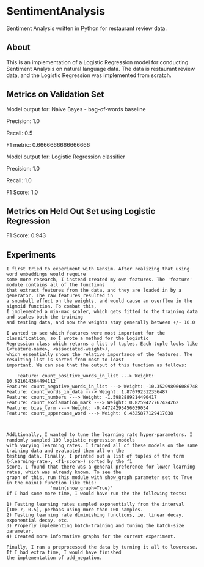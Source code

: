 # SentimentAnalysis
Sentiment Analysis written in Python for restaurant review data.

## About
This is an implementation of a Logistic Regression model for conducting Sentiment Analysis on natural language data. The data is restaurant review data, and the Logistic Regression was implemented from scratch.

## Metrics on Validation Set
Model output for: Naive Bayes - bag-of-words baseline

Precision: 1.0

Recall: 0.5

F1 metric: 0.6666666666666666

Model output for: Logistic Regression classifier

Precision: 1.0

Recall: 1.0

F1 Score: 1.0

## Metrics on Held Out Set using Logistic Regression

F1 Score: 0.943

## Experiments

    I first tried to experiment with Gensim. After realizing that using word embeddings would require
    some more research, I instead created my own features. The 'feature' module contains all of the functions
    that extract features from the data, and they are loaded in by a generator. The raw features resulted in
    a snowball effect on the weights, and would cause an overflow in the sigmoid function. To combat this,
    I implemented a min-max scaler, which gets fitted to the training data and scales both the training
    and testing data, and now the weights stay generally between +/- 10.0

    I wanted to see which features were most important for the classification, so I wrote a method for the Logistic
    Regression class which returns a list of tuples. Each tuple looks like (<feature-name>, <associated-weight>),
    which essentially shows the relative importance of the features. The resulting list is sorted from most to least
    important. We can see that the output of this function as follows:

    	Feature: count_positive_words_in_list ---> Weight: 10.621614364494112
	Feature: count_negative_words_in_list ---> Weight: -10.352998966086748
	Feature: count_words_in_data ---> Weight: 1.870792312356487
	Feature: count_numbers ---> Weight: -1.5982889214490417
	Feature: count_exclamation_mark ---> Weight: 0.8259427767424262
	Feature: bias_term ---> Weight: -0.44724295456039054
	Feature: count_uppercase_word ---> Weight: 0.4325877129417038



    Additionally, I wanted to tune the learning rate hyper-parameters. I randomly sampled 100 logistic regression models
    with varying learning rates. I trained all of these models on the same training data and evaluated them all on the
    testing data. Finally, I printed out a list of tuples of the form (<learning-rate>, <f1-score>) sorted by the f1
    score. I found that there was a general preference for lower learning rates, which was already known. To see the
    graph of this, run this module with show_graph parameter set to True in the main() function like this:
                    'main(show_graph=True)'
    If I had some more time, I would have run the the following tests:

    1) Testing learning rates sampled exponentially from the interval [10e-7, 0.5], perhaps using more than 100 samples.
    2) Testing learning rate diminishing functions, ie. linear decay, exponential decay, etc.
    3) Properly implementing batch-training and tuning the batch-size parameter.
    4) Created more informative graphs for the current experiment.

    Finally, I ran a preprocessed the data by turning it all to lowercase. If I had extra time, I would have finished
    the implementation of add_negation.
